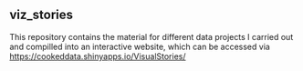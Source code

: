 ## viz_stories
This repository contains the material for different data projects I carried out and compilled into an interactive website, which can be accessed via https://cookeddata.shinyapps.io/VisualStories/
